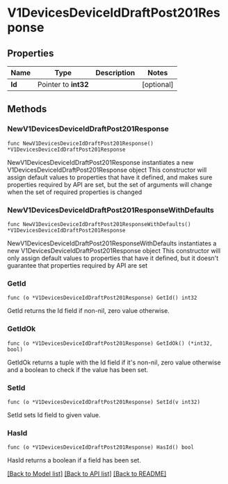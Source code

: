 # V1DevicesDeviceIdDraftPost201Response

## Properties

Name | Type | Description | Notes
------------ | ------------- | ------------- | -------------
**Id** | Pointer to **int32** |  | [optional] 

## Methods

### NewV1DevicesDeviceIdDraftPost201Response

`func NewV1DevicesDeviceIdDraftPost201Response() *V1DevicesDeviceIdDraftPost201Response`

NewV1DevicesDeviceIdDraftPost201Response instantiates a new V1DevicesDeviceIdDraftPost201Response object
This constructor will assign default values to properties that have it defined,
and makes sure properties required by API are set, but the set of arguments
will change when the set of required properties is changed

### NewV1DevicesDeviceIdDraftPost201ResponseWithDefaults

`func NewV1DevicesDeviceIdDraftPost201ResponseWithDefaults() *V1DevicesDeviceIdDraftPost201Response`

NewV1DevicesDeviceIdDraftPost201ResponseWithDefaults instantiates a new V1DevicesDeviceIdDraftPost201Response object
This constructor will only assign default values to properties that have it defined,
but it doesn't guarantee that properties required by API are set

### GetId

`func (o *V1DevicesDeviceIdDraftPost201Response) GetId() int32`

GetId returns the Id field if non-nil, zero value otherwise.

### GetIdOk

`func (o *V1DevicesDeviceIdDraftPost201Response) GetIdOk() (*int32, bool)`

GetIdOk returns a tuple with the Id field if it's non-nil, zero value otherwise
and a boolean to check if the value has been set.

### SetId

`func (o *V1DevicesDeviceIdDraftPost201Response) SetId(v int32)`

SetId sets Id field to given value.

### HasId

`func (o *V1DevicesDeviceIdDraftPost201Response) HasId() bool`

HasId returns a boolean if a field has been set.


[[Back to Model list]](../README.md#documentation-for-models) [[Back to API list]](../README.md#documentation-for-api-endpoints) [[Back to README]](../README.md)


